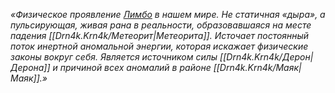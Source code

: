 _«Физическое проявление [Лимбо](https://github.com/Deron4iik/Lore/blob/main/Drn4k.Krn4k/%D0%9B%D0%B8%D0%BC%D0%B1%D0%BE.md) в нашем мире. Не статичная «дыра», а пульсирующая, живая рана в реальности, образовавшаяся на месте падения [[Drn4k.Krn4k/Метеорит|Метеорита]]. Источает постоянный поток инертной аномальной энергии, которая искажает физические законы вокруг себя. Является источником силы [[Drn4k.Krn4k/Дерон|Дерона]] и причиной всех аномалий в районе [[Drn4k.Krn4k/Маяк|Маяк]].»_
